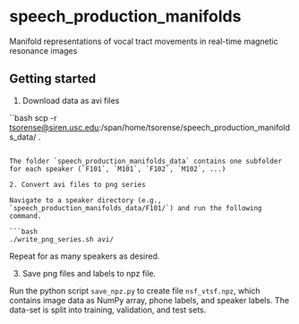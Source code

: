 # speech_production_manifolds

Manifold representations of vocal tract movements in real-time magnetic resonance images

## Getting started

1. Download data as avi files

``bash
scp -r tsorense@siren.usc.edu:/span/home/tsorense/speech_production_manifolds_data/ .
```

The folder `speech_production_manifolds_data` contains one subfolder for each speaker (`F101`, `M101`, `F102`, `M102`, ...)

2. Convert avi files to png series

Navigate to a speaker directory (e.g., `speech_production_manifolds_data/F101/`) and run the following command.

```bash
./write_png_series.sh avi/
```

Repeat for as many speakers as desired.

3. Save png files and labels to npz file.

Run the python script `save_npz.py` to create file `nsf_vtsf.npz`, which contains image data as NumPy array, phone labels, and speaker labels. The data-set is split into training, validation, and test sets.
